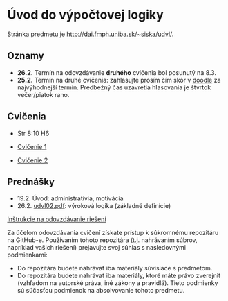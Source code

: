 Úvod do výpočtovej logiky
=========================


Stránka predmetu je http://dai.fmph.uniba.sk/~siska/udvl/.

Oznamy
------
* **26.2.** Termín na odovzdávanie **druhého** cvičenia bol posunutý
  na 8.3.
* **25.2.** Termín na druhé cvičenia: zahlasujte prosím čím skôr
  v [doodle](http://doodle.com/8egdvcun25s5pyrb) za najvýhodnejší termín.
  Predbežný čas uzavretia hlasovania je štvrtok večer/piatok rano.

Cvičenia
--------
* Str 8:10 H6

* [Cvičenie 1](cv01)
* [Cvičenie 2](cv02)

Prednášky
---------
* 19.2. Úvod: administratívia, motivácia
* 26.2. [udvl02.pdf](slides/udvl02.pdf): výroková logika (základné definície)

[Inštrukcie na odovzdávanie riešení](odovzdavanie.md)

Za účelom odovzdávania cvičení získate prístup k súkromnému repozitáru na GitHub-e.
Používaním tohoto repozitára (t.j. nahrávaním súbrov, napríklad vašich riešení) prejavujte
svoj súhlas s nasledovnými podmienkami:
- Do repozitára budete nahrávať iba materiály súvisiace s predmetom.
- Do repozitára budete nahrávať iba materiály, ktoré máte právo zverejniť
  (vzhľadom na autorské práva, iné zákony a pravidlá).
Tieto podmienky sú súčasťou podmienok na absolvovanie tohoto predmetu.
